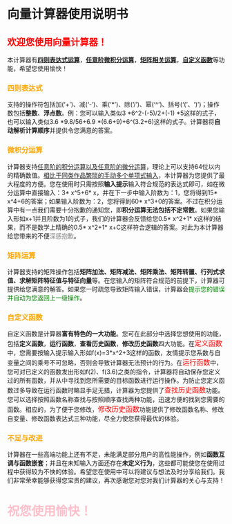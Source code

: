 # 向量计算器使用说明书
## <font color=red>欢迎您使用向量计算器！</font>   
本计算器有[**四则表达式运算**](#jump1)，[**任意阶微积分运算**](#jump2)，[**矩阵相关运算**](#jump3)，[**自定义函数**](#jump4)等功能，希望您使用愉快！  
### <font color=orange><span id="jump1">四则表达式</span></font>
支持的操作符包括加(‘+’)、减(‘-’)、乘(‘*’)、除(‘/’)、幂(‘^’)、括号(‘(’、‘)’)；操作数包括**整数**、**浮点数**。例：您可以输入类似3 *6^2-(-5)/2+(-1) *5这样的式子，也可以输入类似3.6 *9.8/56+6.9 *(6.6+9)+6^(3.2+6)这样的式子。计算器将**自动解析计算顺序**并提供令您满意的答案。
### <font color=orange><span id="jump2">微积分运算</span></font>
计算器支持<u>任意阶的积分运算以及任意阶的微分运算</u>，理论上可以支持64位以内的精确数值。<u>相比于同类作品繁琐的手动多个单项式输入</u>，本计算器为您提供了最大程度的方便。您在使用时只需按照**输入提示**输入符合规范的表达式即可，如在微分运算中直接输入：3* x^5+6* x，并在下一步中输入阶数为：1，您将得到15* x^4+6的答案；如果输入阶数为：2，您将得到60* x^3+0的答案。不过在积分运算中有一点我们需要十分抱歉的通知您，即**积分运算无法包括不定常数**。如果您输入形如x+1并且阶数为1的式子，我们的计算器会反馈给您0.5* x^2+1* x这样的结果，而不是数学上精确的0.5* x^2+1* x+C这样符合逻辑的答案。对此为本计算器给您带来的不便<font color=grey>深感抱歉</font>。
### <font color=orange><span id="jump3">矩阵运算</span></font>
计算器支持的矩阵操作包括**矩阵加法、矩阵减法、矩阵乘法、矩阵转置、行列式求值、求解矩阵特征值与特征向量**等。在您输入的矩阵符合规范的前提下，计算器可提供给您满意的解答。如果您一时疏忽导致矩阵输入错误，计算器会<font color=green>提示您的错误并自动为您返回上一级操作</font>。
### <font color=orange><span id="jump4">自定义函数</span></font>
自定义函数是计算器**富有特色的一大功能**。您可在此部分中选择您想使用的功能，包括**定义函数**，**运行函数**，**查看历史函数**，**修改历史函数**四大功能。在<font color=red size=3>定义函数</font>中，您需要按输入提示输入形如f(x)=3*x^2+3这样的函数，友情提示您系数与自变量之间的乘号不可忽略，否则会导致计算器无法预计的行为。在<font color=red size=3>运行函数</font>中，您可对已定义的函数发出形如f(2)、f(3.6)之类的指令，计算器将自动保存您定义过的所有函数，并从中寻找到您所需要的目标函数进行运行操作。为防止您定义函数过多导致在运行函数时略显手足无措，计算器为您提供了<font color=red size=3>查找历史函数</font>功能。您可以选择按照函数名称查找与按照顺序查找两种功能，迅速方便的找到您需要的函数。相应的，为了便于您修改，<font color=red size=3>修改历史函数</font>功能提供了修改函数名称、修改自变量、修改函数表达式三种功能，尽全力使您获得最优的体验。
### <font color=orange>不足与改进</font>
计算器在一些高端功能上还有不足，未能满足部分用户的高性能操作，例如**函数互调与函数嵌套**；并且在未知输入方面还存在**未定义行为**，这些都可能使您在使用过程中获得较为不快的体验。希望您在使用中可以将建议与想法及时分享给我们。我们非常荣幸能够获得您宝贵的建议，再次感谢您对您对我们计算器的关心与支持！
# <font color=pink>祝您使用愉快！<font>
